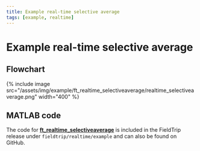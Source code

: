 ```yaml
---
title: Example real-time selective average
tags: [example, realtime]
---
```


# Example real-time selective average

## Flowchart

{% include image src="/assets/img/example/ft_realtime_selectiveaverage/realtime_selectiveaverage.png" width="400" %}

## MATLAB code

The code for **[ft_realtime_selectiveaverage](/reference/realtime/example/ft_realtime_selectiveaverage)** is included in the FieldTrip release under `fieldtrip/realtime/example` and can also be found on GitHub.
